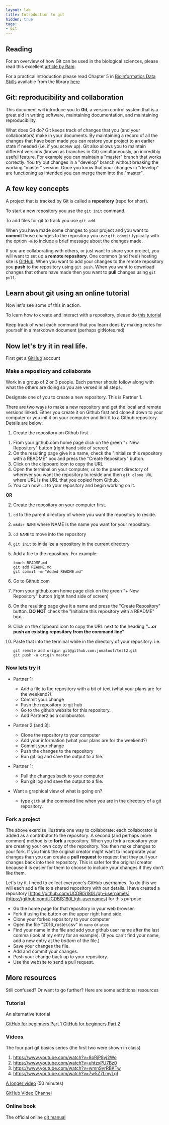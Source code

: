 ```yaml
---
layout: lab
title: Introduction to git
hidden: true   
tags:
- Git
---
```


## Reading

For an overview of how Git can be used in the biological sciences, please read this excellent [article by Ram](http://www.scfbm.org/content/8/1/7).

For a practical introduction please read Chapter 5 in [Bioinformatics Data Skills](http://shop.oreilly.com/product/0636920030157.do) available from the library [here](https://harvest.lib.ucdavis.edu/F/CYUA711QE89QJB4FHK5GTGIKTQ7LLXY31UL9LXU2XUR7QUHXEH-06773?func=full-set-set&set_number=076035&set_entry=000002&format=999&local_base=ucd01pub)

## Git: reproducibility and collaboration

This document will introduce you to __Git__, a version control system that is a great aid in writing software, maintaining documentation, and maintaining reproducibility.

What does Git do?  Git keeps track of changes that you (and your collaborators) make in your documents.  By maintaining a record of all the changes that have been made you can restore your project to an earlier state if needed (i.e. if you screw up).  Git also allows you to maintain different versions (known as branches in Git) simultaneously, an incredibly useful feature.  For example you can maintain a "master" branch that works correctly.  You try out changes in a "develop" branch without breaking the working "master" version.  Once you know that your changes in "develop" are functioning as intended you can merge them into the "master".

## A few key concepts

A project that is tracked by Git is called a __repository__ (repo for short).

To start a new repository you use the `git init` command.

To add files for git to track you use `git add`.

When you have made some changes to your project and you want to __commit__ those changes to the repository you use `git commit` typically with the option `-m` to include a brief message about the changes made.

If you are collaborating with others, or just want to share your project, you will want to set up a __remote repository__.  One common (and free!) hosting site is [GitHub](https://github.com/).  When you want to add your changes to the remote repository you __push__ to the repository using `git push`.  When you want to download changes that others have made then you want to __pull__ changes using `git pull`.

## Learn about git using an online tutorial

Now let's see some of this in action.

To learn how to create and interact with a repository, please do [this tutorial](https://try.github.io/levels/1/challenges/1)

Keep track of what each command that you learn does by making notes for yourself in a markdown document (perhaps gitNotes.md)

## Now let's try it in real life.

First get a [GitHub](https://github.com/) account

### Make a repository and collaborate

Work in a group of 2 or 3 people. Each partner should follow along with what the others are doing so you are versed in all steps.

Designate one of you to create a new repository.  This is Partner 1.

There are two ways to make a new repository and get the local and remote versions linked.  Either you create it on Github first and clone it down to your computer or you init it on your computer and link it to a Github repository.  Details are below:

1) Create the repository on Github first.

1. From your github.com home page click on the green "+ New Repository" button (right hand side of screen)
2. On the resulting page give it a name, check the "Initialize this repository with a  README" box and press the "Create Repository" button.
3. Click on the clipboard icon to copy the URL
4. Open the terminal on your computer, `cd` to the parent directory of wherever you want the repository to reside and then `git clone URL` where URL is the URL that you copied from Github.
5. You can now `cd` to your repository and begin working on it.

__OR__

2) Create the repository on your computer first.

1. `cd` to the parent directory of where you want the repository to reside.
2. `mkdir NAME` where NAME is the name you want for your repository.
3. `cd NAME` to move into the repository
4. `git init` to initialize a repository in the current directory
5. Add a file to the repository.  For example:  

	`touch README.md`  
	`git add README.md`  
	`git commit -m "Added README.md"`  


6. Go to Github.com
7. From your github.com home page click on the green "+ New Repository" button (right hand side of screen)
8. On the resulting page give it a name and press the "Create Repository" button.  __DO NOT__ check the "Initialize this repository with a README" box.
9. Click on the clipboard icon to copy the URL next to the heading __"…or push an existing repository from the command line"__
10. Paste that into the terminal while in the directory of your repository.  i.e.   

	`git remote add origin git@github.com:jnmaloof/test2.git`  
	`git push -u origin master`  

### Now lets try it

* Partner 1:
	* Add a file to the repository with a bit of text (what your plans are for the weekend?).  
	* Commit your change
	* Push the repository to git hub
	* Go to the github website for this repository.
	* Add  Partner2 as a collaborator.

* Partner 2 (and 3):
	* Clone the repository to your computer
	* Add your information (what your plans are for the weekend?)
	* Commit your change
	* Push the changes to the repository
	* Run git log and save the output to a file.

* Partner 1:
	* Pull the changes back to your computer
	* Run git log and save the output to a file.

* Want a graphical view of what is going on?
	* type `gitk` at the command line when you are in the directory of a git repository.

### Fork a project

The above exercise illustrate one way to collaborate: each collaborator is added as a contributor to the repository.  A second (and perhaps more common) method is to __fork__ a repository.  When you fork a repository your are creating your own copy of the repository.  You then make changes to your fork.  If you think the original creator might want to incorporate your changes than you can create a __pull request__ to request that they pull your changes back into their repository.  This is safer for the original creator because it is easier for them to choose to include your changes if they don't like them.

Let's try it.  I need to collect everyone's GitHub usernames.  To do this we will each add a file to a shared repository with our details.  I have created a repository [https://github.com/UCDBIS180L/gh-usernames](https://github.com/UCDBIS180L/gh-usernames) for this purpose.

* Go the home page for that repository in your web browser.
* Fork it using the button on the upper right hand side.
* Clone your forked repository to your computer
* Open the file "2016_roster.csv" in `nano` or `atom`
* Find your name in the file and add your github user name after the last comma (look at my entry for an example).  (If you can't find your name, add a new entry at the _bottom_ of the file.)
* Save your changes the file.
* Add and commit your changes.
* Push your change back up to your repository.
* Use the website to send a pull request.

## More resources

Still confused?  Or want to go further?  Here are some additional resources

### Tutorial

An alternative tutorial

[GitHub for beginners Part 1](http://readwrite.com/2013/09/30/understanding-github-a-journey-for-beginners-part-1)
[GitHub for beginners Part 2](http://readwrite.com/2013/10/02/github-for-beginners-part-2)

### Videos

The four part git basics series (the first two were shown in class)

1. https://www.youtube.com/watch?v=8oRjP8yj2Wo
2. https://www.youtube.com/watch?v=uhtzxPU7Bz0
3. https://www.youtube.com/watch?v=wmnSyrRBKTw
4. https://www.youtube.com/watch?v=7w5Z7LmyLgI

[A longer video](https://www.youtube.com/watch?v=U8GBXvdmHT4) (50 minutes)

[GitHub Video Channel](https://www.youtube.com/user/GitHubGuides/videos)

### Online book

The official online [git manual](http://git-scm.com/book/en/v2)

